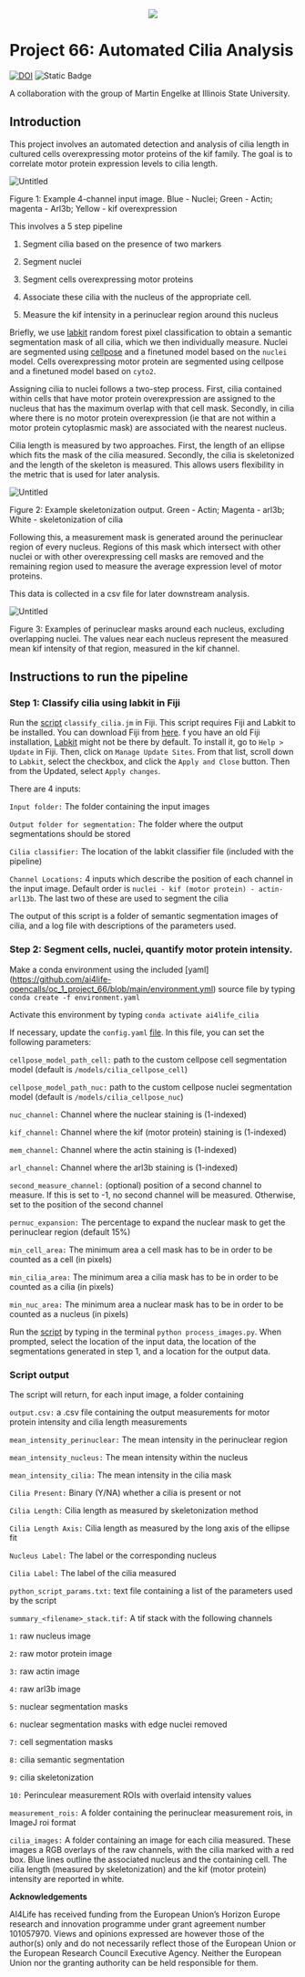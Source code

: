 <p align="center">
  <a href="https://ai4life.eurobioimaging.eu/open-calls/">
    <img src="https://github.com/ai4life-opencalls/.github/blob/main/AI4Life_banner_giraffe_nodes_OC.png?raw=true">
  </a>
</p>


# Project 66: Automated Cilia Analysis

[![DOI](https://zenodo.org/badge/819899460.svg)](https://zenodo.org/doi/10.5281/zenodo.12592903)
![Static Badge](https://img.shields.io/badge/Data_on_BIA-S--BIAD1044-blue?link=https%3A%2F%2Fwww.ebi.ac.uk%2Fbiostudies%2FBioImages%2Fstudies%2FS-BIAD1044%3Fquery%3DS-BIAD1044)

A collaboration with the group of Martin Engelke at Illinois State University. 

## Introduction

This project involves an automated detection and analysis of cilia length in cultured cells overexpressing motor proteins of the kif family. The goal is to correlate motor protein expression levels to cilia length.

![Untitled](ims/Untitled.png)

Figure 1: Example 4-channel input image. Blue - Nuclei; Green - Actin; magenta - Arl3b; Yellow - kif overexpression

This involves a 5 step pipeline

1) Segment cilia based on the presence of two markers

2) Segment nuclei 

3) Segment cells overexpressing motor proteins 

4) Associate these cilia with the nucleus of the appropriate cell.

5) Measure the kif intensity in a perinuclear region around this nucleus

Briefly, we use [labkit](https://imagej.net/plugins/labkit/) random forest pixel classification to obtain a semantic segmentation mask of all cilia, which we then individually measure. Nuclei are segmented using [cellpose](https://cellpose.readthedocs.io/en/latest/api.html) and a finetuned model based on the `nuclei` model. Cells overexpressing motor protein are segmented using cellpose and a finetuned model based on `cyto2`. 

Assigning cilia to nuclei follows a two-step process. First, cilia contained within cells that have motor protein overexpression are assigned to the nucleus that has the maximum overlap with that cell mask.  Secondly, in cilia where there is no motor protein overexpression (ie that are not within a motor protein cytoplasmic mask) are associated with the nearest nucleus. 

Cilia length is measured by two approaches. First, the length of an ellipse which fits the mask of the cilia measured. Secondly, the cilia is skeletonized and the length of the skeleton is measured. This allows users flexibility in the metric that is used for later analysis.

![Untitled](ims/Untitled%201.png)

Figure 2: Example skeletonization output. Green - Actin; Magenta - arl3b; White - skeletonization of cilia 

Following this, a measurement mask is generated around the perinuclear region of every nucleus. Regions of this mask which intersect with other nuclei or with other overexpressing cell masks are removed and the remaining region used to measure the average expression level of motor proteins.

This data is collected in a csv file for later downstream analysis.

![Untitled](ims/Untitled%202.png)

Figure 3: Examples of perinuclear masks around each nucleus, excluding overlapping nuclei. The values near each nucleus represent the measured mean kif intensity of that region, measured in the kif channel.

## Instructions to run the pipeline

### Step 1: Classify cilia using labkit in Fiji

Run the [script](https://github.com/ai4life-opencalls/oc_1_project_66/blob/main/classify_cilia.ijm) `classify_cilia.jm` in Fiji. This script requires Fiji and Labkit to be installed. You can download Fiji from [here](https://imagej.net/software/fiji/downloads). f you have an old Fiji installation, [Labkit](https://imagej.net/plugins/labkit/) might not be there by default. To install it, go to `Help > Update` in Fiji. Then, click on `Manage Update Sites`. From that list, scroll down to `Labkit`, select the checkbox, and click the `Apply and Close` button. Then from the Updated, select `Apply changes`.

There are 4 inputs:

`Input folder:` The folder containing the input images

`Output folder for segmentation:` The folder where the output segmentations should be stored

`Cilia classifier:` The location of the labkit classifier file (included with the pipeline)

`Channel Locations:` 4 inputs which describe the position of each channel in the input image. Default order is `nuclei - kif (motor protein) - actin- arl13b`. The last two of these are used to segment the cilia

The output of this script is a folder of semantic segmentation images of cilia, and a log file with descriptions of the parameters used.

### Step 2: Segment cells, nuclei, quantify motor protein intensity.

Make a conda environment using the included [yaml] (https://github.com/ai4life-opencalls/oc_1_project_66/blob/main/environment.yml) source file by typing `conda create -f environment.yaml`

Activate this environment by typing `conda activate ai4life_cilia`

If necessary, update the `config.yaml` [file](https://github.com/ai4life-opencalls/oc_1_project_66/blob/main/config.yaml). In this file, you can set the following parameters:

`cellpose_model_path_cell:` path to the custom cellpose cell segmentation model (default is `/models/cilia_cellpose_cell`) 

`cellpose_model_path_nuc:` path to the custom cellpose nuclei segmentation model (default is `/models/cilia_cellpose_nuc`) 

`nuc_channel:` Channel where the nuclear staining is (1-indexed)

`kif_channel:` Channel where the kif (motor protein) staining is (1-indexed)

`mem_channel:` Channel where the actin staining is (1-indexed)

`arl_channel:` Channel where the arl3b staining is (1-indexed)

`second_measure_channel:` (optional) position of a second channel to measure. If this is set to -1, no second channel will be measured. Otherwise, set to the position of the second channel

`pernuc_expansion:` The percentage to expand the nuclear mask to get the perinuclear region (default 15%)

`min_cell_area:` The minimum area a cell mask has to be in order to be counted as a cell (in pixels)

`min_cilia_area:` The minimum area a cilia mask has to be in order to be counted as a cilia (in pixels)

`min_nuc_area:` The minimum area a nuclear mask has to be in order to be counted as a nucleus (in pixels)

Run the [script](https://github.com/ai4life-opencalls/oc_1_project_66/blob/main/process_images_update.py) by typing in the terminal `python process_images.py`. When prompted, select the location of the input data, the location of the segmentations generated in step 1, and a location for the output data.

### Script output

The script will return, for each input image, a folder containing

`output.csv:` a .csv file containing the output measurements for motor protein intensity and cilia length measurements

`mean_intensity_perinuclear:` The mean intensity in the perinuclear region

`mean_intensity_nucleus:` The mean intensity within the nucleus

`mean_intensity_cilia:` The mean intensity in the cilia mask

`Cilia Present:` Binary (Y/NA) whether a cilia is present or not

`Cilia Length:` Cilia length as measured by skeletonization method

`Cilia Length Axis:` Cilia length as measured by the long axis of the ellipse fit

`Nucleus Label:` The label or the corresponding nucleus

`Cilia Label:` The label of the cilia measured

`python_script_params.txt:` text file containing a list of the parameters used by the script

`summary_<filename>_stack.tif:` A tif stack with the following channels

`1:` raw nucleus image

`2:` raw motor protein image

`3:` raw actin image

`4:` raw arl3b image

`5:` nuclear segmentation masks

`6:` nuclear segmentation masks with edge nuclei removed

`7:` cell segmentation masks

`8:` cilia semantic segmentation

`9:` cilia skeletonization

`10:` Perinculear measurement ROIs with overlaid intensity values

`measurement_rois:` A folder containing the perinuclear measurement rois, in ImageJ roi format

`cilia_images:` A folder containing an image for each cilia measured. These images a RGB overlays of the raw channels, with the cilia marked with a red box. Blue lines outline the associated nucleus and the containing cell. The cilia length (measured by skeletonization) and the kif (motor protein) intensity are reported in white.

**Acknowledgements**

AI4Life has received funding from the European Union’s Horizon Europe research and innovation programme under grant agreement number 101057970. Views and opinions expressed are however those of the author(s) only and do not necessarily reflect those of the European Union or the European Research Council Executive Agency. Neither the European Union nor the granting authority can be held responsible for them.
